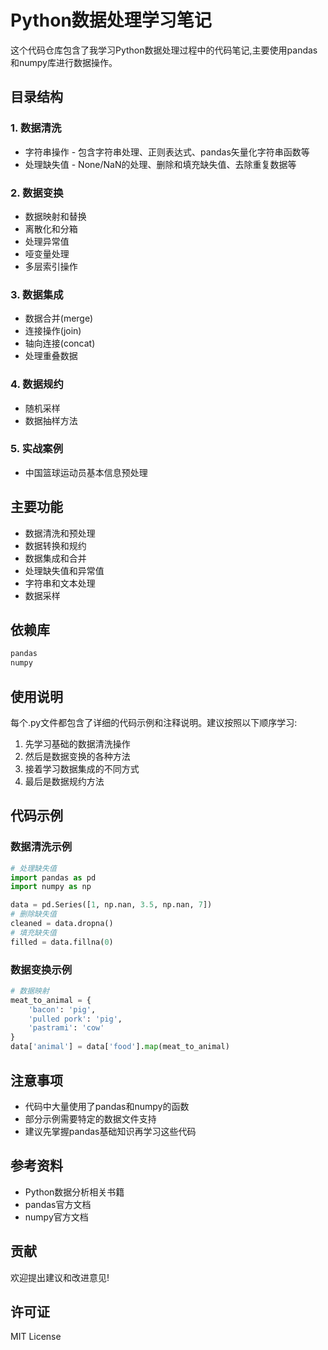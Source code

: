 # Python数据处理学习笔记

这个代码仓库包含了我学习Python数据处理过程中的代码笔记,主要使用pandas和numpy库进行数据操作。

## 目录结构

### 1. 数据清洗
- 字符串操作 - 包含字符串处理、正则表达式、pandas矢量化字符串函数等
- 处理缺失值 - None/NaN的处理、删除和填充缺失值、去除重复数据等

### 2. 数据变换
- 数据映射和替换
- 离散化和分箱
- 处理异常值
- 哑变量处理
- 多层索引操作

### 3. 数据集成
- 数据合并(merge)
- 连接操作(join) 
- 轴向连接(concat)
- 处理重叠数据

### 4. 数据规约
- 随机采样
- 数据抽样方法

### 5. 实战案例
- 中国篮球运动员基本信息预处理

## 主要功能

- 数据清洗和预处理
- 数据转换和规约
- 数据集成和合并
- 处理缺失值和异常值
- 字符串和文本处理
- 数据采样

## 依赖库
```python
pandas
numpy
```

## 使用说明

每个.py文件都包含了详细的代码示例和注释说明。建议按照以下顺序学习:

1. 先学习基础的数据清洗操作
2. 然后是数据变换的各种方法
3. 接着学习数据集成的不同方式
4. 最后是数据规约方法

## 代码示例

### 数据清洗示例
```python
# 处理缺失值
import pandas as pd
import numpy as np

data = pd.Series([1, np.nan, 3.5, np.nan, 7])
# 删除缺失值
cleaned = data.dropna()
# 填充缺失值
filled = data.fillna(0)
```

### 数据变换示例
```python
# 数据映射
meat_to_animal = {
    'bacon': 'pig',
    'pulled pork': 'pig',
    'pastrami': 'cow'
}
data['animal'] = data['food'].map(meat_to_animal)
```

## 注意事项

- 代码中大量使用了pandas和numpy的函数
- 部分示例需要特定的数据文件支持
- 建议先掌握pandas基础知识再学习这些代码

## 参考资料

- Python数据分析相关书籍
- pandas官方文档
- numpy官方文档

## 贡献

欢迎提出建议和改进意见!

## 许可证

MIT License
